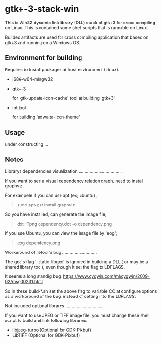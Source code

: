 gtk+-3-stack-win
=================

This is Win32 dynamic link library (DLL) stack of gtk+3 for cross compiling on Linux.
This is contained some shell scripts that is rannable on Linux.

Builded artifacts are used for cross compiling application that based on gtk+3 and running on a Windows OS.



Environment for building
-------------------------

Requires to install packages at host environment (Linux).

* i686-w64-mingw32

* gtk+-3

  for 'gtk-update-icon-cache' tool at building 'gtk+3'

* intltool

  for building 'adwaita-icon-theme'



Usage
------

under constructing ...



Notes
------

Librarys dependencies visualization
....................................

If you want to see a visual dependency relation graph, need to install graphviz.

For exampele if you can use apt (ex; ubuntu) ;

> sudo apt-get install graphviz

So you have installed, can generate the image file;

> dot -Tpng dependency.dot -o dependency.png

If you use Ubuntu, you can view the image file by 'eog';

> eog dependency.png


Workaround of libtool's bug
............................

The gcc's flag '-static-libgcc' is ignored in building a DLL ( or may be a shared library too ),
even though it set the flag to LDFLAGS.

It seems a long standig bug; https://www.cygwin.com/ml/cygwin/2009-02/msg00231.html

So in these build-*.sh set the above flag to variable CC at configure options as a workaround of the bug,
instead of setting into the LDFLAGS.


Not included optional librarys
...............................

If you want to use JPEG or TIFF image file,
you must change these shell script to build and link following libraries.

* libjpeg-turbo (Optional for GDK-Pixbuf)
* LibTIFF (Optional for GDK-Pixbuf)

